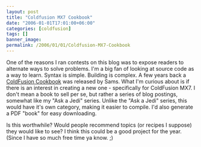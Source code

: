 ```yaml
---
layout: post
title: "Coldfusion MX7 Cookbook"
date: "2006-01-01T17:01:00+06:00"
categories: [coldfusion]
tags: []
banner_image: 
permalink: /2006/01/01/Coldfusion-MX7-Cookbook
---
```


One of the reasons I ran contests on this blog was to expose readers to alternate ways to solve problems. I'm a big fan of looking at source code as a way to learn. Syntax is simple. Building is complex. A few years back a <a href="http://www.informit.com/title/0672324628">ColdFusion Cookbook</a> was released by Sams. What I'm curious about is if there is an interest in creating a new one - specifically for ColdFusion MX7. I don't mean a book to sell per se, but rather a series of blog postings, somewhat like my "Ask a Jedi" series. Unlike the "Ask a Jedi" series, this would have it's own category, making it easier to compile. I'd also generate a PDF "book" for easy downloading. 

Is this worthwhile? Would people recommend topics (or recipes I suppose) they would like to see? I think this could be a good project for the year. (Since I have so much free time ya know. ;)